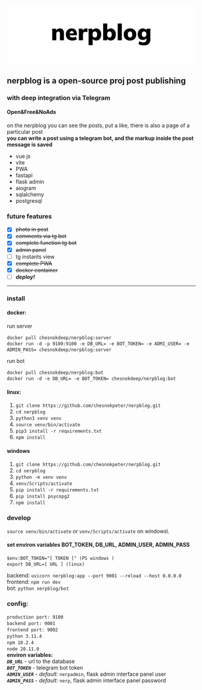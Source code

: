 ![nerpblog](nerpblog/public/cover.png)
## nerpblog is a open-source proj post publishing
### with deep integration via Telegram
#### Open&Free&NoAds
on the nerpblog you can see the posts, put a like, there is also a page of a particular post\
**you can write a post using a telegram bot, and the markup inside the post message is saved**
- vue js
- vite
- PWA
- fastapi
- flask admin
- aiogram
- sqlalchemy
- postgresql
### future features
- [x] ~~photo in post~~
- [x] ~~comments via tg bot~~
- [x] ~~complete function tg bot~~
- [x] ~~admin panel~~
- [ ] tg instants view
- [x] ~~complete PWA~~
- [x] ~~docker container~~
- [ ] ***deploy!***
---
### install 
#### docker:
run server
```
docker pull chesnokdeep/nerpblog:server
docker run -d -p 9100:9100 -e DB_URL= -e BOT_TOKEN= -e ADMI_USER= -e ADMIN_PASS= chesnokdeep/nerpblog:server
```
run bot
```
docker pull chesnokdeep/nerpblog:bot
docker run -d -e DB_URL= -e BOT_TOKEN= chesnokdeep/nerpblog:bot
```
#### linux: 
1. `git clone https://github.com/chesnokpeter/nerpblog.git`
2. `cd nerpblog`
3. `python3 venv venv`
4. `source venv/bin/activate`
5. `pip3 install -r requirements.txt`
6. `npm install`
#### windows
1. `git clone https://github.com/chesnokpeter/nerpblog.git`
2. `cd nerpblog`
3. `python -m venv venv`
4. `venv/Scripts/activate`
5. `pip install -r requirements.txt`
6. `pip install psycopg2`
7. `npm install`
### develop
`source venv/bin/activate` or `venv/Scripts/activate` on windows\
#### set environ variables BOT_TOKEN, DB_URL, ADMIN_USER, ADMIN_PASS
    $env:BOT_TOKEN="[ TOKEN ]" (PS windows )
    export DB_URL=[ URL ] (linux)
backend: `uvicorn nerpblog:app --port 9001 --reload --host 0.0.0.0`\
frontend: `npm run dev`\
bot: `python nerpblog/bot`
### config:
`production port: 9100`\
`backend port: 9001`\
`frontend port: 9002`\
`python 3.11.4` \
`npm 10.2.4` \
`node 20.11.0`\
**environ variables:**\
***`DB_URL`*** - url to the database\
***`BOT_TOKEN`*** - telegram bot token\
***`ADMIN_USER`*** - *default:* `nerpadmin`, flask admin interface panel user\
***`ADMIN_PASS`*** - *default:* `nerp`, flask admin interface panel password



